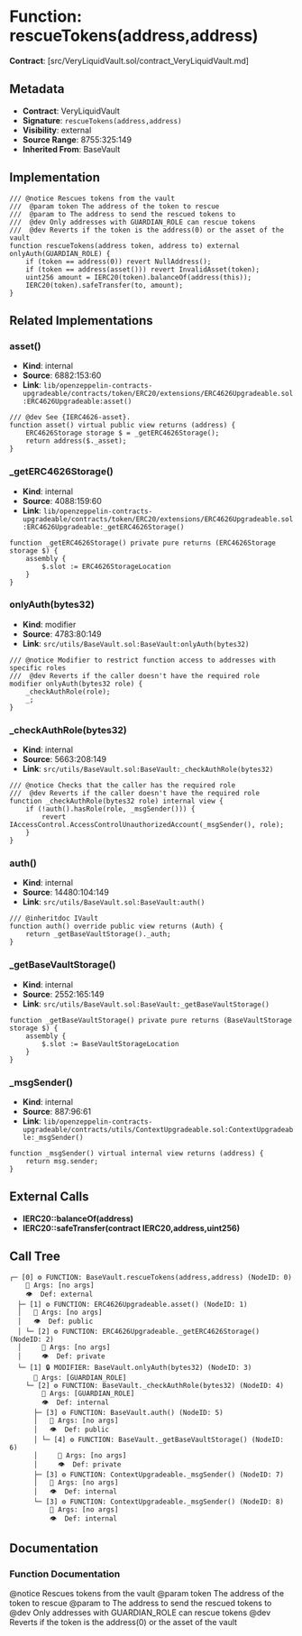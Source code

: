 # Function: rescueTokens(address,address)

**Contract**: [src/VeryLiquidVault.sol/contract_VeryLiquidVault.md]

## Metadata

- **Contract**: VeryLiquidVault
- **Signature**: `rescueTokens(address,address)`
- **Visibility**: external
- **Source Range**: 8755:325:149
- **Inherited From**: BaseVault

## Implementation

```solidity
/// @notice Rescues tokens from the vault
///  @param token The address of the token to rescue
///  @param to The address to send the rescued tokens to
///  @dev Only addresses with GUARDIAN_ROLE can rescue tokens
///  @dev Reverts if the token is the address(0) or the asset of the vault
function rescueTokens(address token, address to) external onlyAuth(GUARDIAN_ROLE) {
    if (token == address(0)) revert NullAddress();
    if (token == address(asset())) revert InvalidAsset(token);
    uint256 amount = IERC20(token).balanceOf(address(this));
    IERC20(token).safeTransfer(to, amount);
}
```

## Related Implementations

### asset()

- **Kind**: internal
- **Source**: 6882:153:60
- **Link**: `lib/openzeppelin-contracts-upgradeable/contracts/token/ERC20/extensions/ERC4626Upgradeable.sol:ERC4626Upgradeable:asset()`

```solidity
/// @dev See {IERC4626-asset}. 
function asset() virtual public view returns (address) {
    ERC4626Storage storage $ = _getERC4626Storage();
    return address($._asset);
}
```

### _getERC4626Storage()

- **Kind**: internal
- **Source**: 4088:159:60
- **Link**: `lib/openzeppelin-contracts-upgradeable/contracts/token/ERC20/extensions/ERC4626Upgradeable.sol:ERC4626Upgradeable:_getERC4626Storage()`

```solidity
function _getERC4626Storage() private pure returns (ERC4626Storage storage $) {
    assembly {
        $.slot := ERC4626StorageLocation
    }
}
```

### onlyAuth(bytes32)

- **Kind**: modifier
- **Source**: 4783:80:149
- **Link**: `src/utils/BaseVault.sol:BaseVault:onlyAuth(bytes32)`

```solidity
/// @notice Modifier to restrict function access to addresses with specific roles
///  @dev Reverts if the caller doesn't have the required role
modifier onlyAuth(bytes32 role) {
    _checkAuthRole(role);
    _;
}
```

### _checkAuthRole(bytes32)

- **Kind**: internal
- **Source**: 5663:208:149
- **Link**: `src/utils/BaseVault.sol:BaseVault:_checkAuthRole(bytes32)`

```solidity
/// @notice Checks that the caller has the required role
///  @dev Reverts if the caller doesn't have the required role
function _checkAuthRole(bytes32 role) internal view {
    if (!auth().hasRole(role, _msgSender())) {
        revert IAccessControl.AccessControlUnauthorizedAccount(_msgSender(), role);
    }
}
```

### auth()

- **Kind**: internal
- **Source**: 14480:104:149
- **Link**: `src/utils/BaseVault.sol:BaseVault:auth()`

```solidity
/// @inheritdoc IVault
function auth() override public view returns (Auth) {
    return _getBaseVaultStorage()._auth;
}
```

### _getBaseVaultStorage()

- **Kind**: internal
- **Source**: 2552:165:149
- **Link**: `src/utils/BaseVault.sol:BaseVault:_getBaseVaultStorage()`

```solidity
function _getBaseVaultStorage() private pure returns (BaseVaultStorage storage $) {
    assembly {
        $.slot := BaseVaultStorageLocation
    }
}
```

### _msgSender()

- **Kind**: internal
- **Source**: 887:96:61
- **Link**: `lib/openzeppelin-contracts-upgradeable/contracts/utils/ContextUpgradeable.sol:ContextUpgradeable:_msgSender()`

```solidity
function _msgSender() virtual internal view returns (address) {
    return msg.sender;
}
```

## External Calls

- **IERC20::balanceOf(address)**
- **IERC20::safeTransfer(contract IERC20,address,uint256)**

## Call Tree

```
┌─ [0] ⚙️ FUNCTION: BaseVault.rescueTokens(address,address) (NodeID: 0)
    💬 Args: [no args]
    👁️  Def: external
  ├─ [1] ⚙️ FUNCTION: ERC4626Upgradeable.asset() (NodeID: 1)
  │   💬 Args: [no args]
  │   👁️  Def: public
  │ └─ [2] ⚙️ FUNCTION: ERC4626Upgradeable._getERC4626Storage() (NodeID: 2)
  │     💬 Args: [no args]
  │     👁️  Def: private
  └─ [1] 🔒 MODIFIER: BaseVault.onlyAuth(bytes32) (NodeID: 3)
      💬 Args: [GUARDIAN_ROLE]
    └─ [2] ⚙️ FUNCTION: BaseVault._checkAuthRole(bytes32) (NodeID: 4)
        💬 Args: [GUARDIAN_ROLE]
        👁️  Def: internal
      ├─ [3] ⚙️ FUNCTION: BaseVault.auth() (NodeID: 5)
      │   💬 Args: [no args]
      │   👁️  Def: public
      │ └─ [4] ⚙️ FUNCTION: BaseVault._getBaseVaultStorage() (NodeID: 6)
      │     💬 Args: [no args]
      │     👁️  Def: private
      ├─ [3] ⚙️ FUNCTION: ContextUpgradeable._msgSender() (NodeID: 7)
      │   💬 Args: [no args]
      │   👁️  Def: internal
      └─ [3] ⚙️ FUNCTION: ContextUpgradeable._msgSender() (NodeID: 8)
          💬 Args: [no args]
          👁️  Def: internal
```

## Documentation

### Function Documentation

@notice Rescues tokens from the vault
 @param token The address of the token to rescue
 @param to The address to send the rescued tokens to
 @dev Only addresses with GUARDIAN_ROLE can rescue tokens
 @dev Reverts if the token is the address(0) or the asset of the vault
